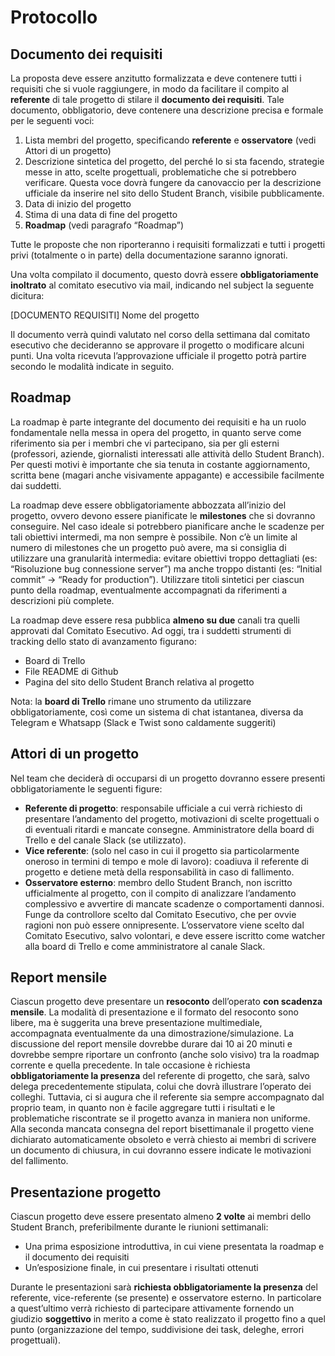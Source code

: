 # Protocollo

## Documento dei requisiti

La proposta deve essere anzitutto formalizzata e deve contenere tutti i requisiti che si vuole raggiungere, in modo da facilitare il compito al **referente** di tale progetto di stilare il **documento dei requisiti**. Tale documento, obbligatorio, deve contenere una descrizione precisa e formale per le seguenti voci:

1. Lista membri del progetto, specificando **referente** e **osservatore** (vedi Attori di un progetto)
2. Descrizione sintetica del progetto, del perché lo si sta facendo, strategie messe in atto, scelte progettuali, problematiche che si potrebbero verificare. Questa voce dovrà fungere da canovaccio per la descrizione ufficiale da inserire nel sito dello Student Branch, visibile pubblicamente.
3. Data di inizio del progetto
4. Stima di una data di fine del progetto
5. **Roadmap** (vedi paragrafo “Roadmap”)

Tutte le proposte che non riporteranno i requisiti formalizzati e tutti i progetti privi (totalmente o in parte) della documentazione saranno ignorati.

Una volta compilato il documento, questo dovrà essere **obbligatoriamente inoltrato** al comitato esecutivo via mail, indicando nel subject la seguente dicitura:

[DOCUMENTO REQUISITI] Nome del progetto

Il documento verrà quindi valutato nel corso della settimana dal comitato esecutivo che decideranno se approvare il progetto o modificare alcuni punti. Una volta ricevuta l’approvazione ufficiale il progetto potrà partire secondo le modalità indicate in seguito.

## Roadmap

La roadmap è parte integrante del documento dei requisiti e ha un ruolo fondamentale nella messa in opera del progetto, in quanto serve come riferimento sia per i membri che vi partecipano, sia per gli esterni (professori, aziende, giornalisti interessati alle attività dello Student Branch). Per questi motivi è importante che sia tenuta in costante aggiornamento, scritta bene (magari anche visivamente appagante) e accessibile facilmente dai suddetti.

La roadmap deve essere obbligatoriamente abbozzata all’inizio del progetto, ovvero devono essere pianificate le **milestones** che si dovranno conseguire. Nel caso ideale si potrebbero pianificare anche le scadenze per tali obiettivi intermedi, ma non sempre è possibile. Non c’è un limite al numero di milestones che un progetto può avere, ma si consiglia di utilizzare una granularità intermedia: evitare obiettivi troppo dettagliati (es: “Risoluzione bug connessione server”) ma anche troppo distanti (es: “Initial commit” -> “Ready for production”). Utilizzare titoli sintetici per ciascun punto della roadmap, eventualmente accompagnati da riferimenti a descrizioni più complete.

La roadmap deve essere resa pubblica **almeno su due** canali tra quelli approvati dal Comitato Esecutivo. Ad oggi, tra i suddetti strumenti di tracking dello stato di avanzamento figurano:

- Board di Trello
- File README di Github
- Pagina del sito dello Student Branch relativa al progetto

Nota: la **board di Trello** rimane uno strumento da utilizzare obbligatoriamente, così come un sistema di chat istantanea, diversa da Telegram e Whatsapp (Slack e Twist sono caldamente suggeriti)

## Attori di un progetto

Nel team che deciderà di occuparsi di un progetto dovranno essere presenti obbligatoriamente le seguenti figure:

- **Referente di progetto**: responsabile ufficiale a cui verrà richiesto di presentare l’andamento del progetto, motivazioni di scelte progettuali o di eventuali ritardi e mancate consegne. Amministratore della board di Trello e del canale Slack (se utilizzato).
- **Vice referente**: (solo nel caso in cui il progetto sia particolarmente oneroso in termini di tempo e mole di lavoro): coadiuva il referente di progetto e detiene metà della responsabilità in caso di fallimento.
- **Osservatore esterno**: membro dello Student Branch, non iscritto ufficialmente al progetto, con il compito di analizzare l’andamento complessivo e avvertire di mancate scadenze o comportamenti dannosi. Funge da controllore scelto dal Comitato Esecutivo, che per ovvie ragioni non può essere onnipresente. L’osservatore viene scelto dal Comitato Esecutivo, salvo volontari, e deve essere iscritto come watcher alla board di Trello e come amministratore al canale Slack.

## Report mensile

Ciascun progetto deve presentare un **resoconto** dell’operato **con scadenza mensile**. La modalità di presentazione e il formato del resoconto sono libere, ma è suggerita una breve presentazione multimediale, accompagnata eventualmente da una dimostrazione/simulazione. La discussione del report mensile dovrebbe durare dai 10 ai 20 minuti e dovrebbe sempre riportare un confronto (anche solo visivo) tra la roadmap corrente e quella precedente. In tale occasione è richiesta **obbligatoriamente la presenza** del referente di progetto, che sarà, salvo delega precedentemente stipulata, colui che dovrà illustrare l’operato dei colleghi. Tuttavia, ci si augura che il referente sia sempre accompagnato dal proprio team, in quanto non è facile aggregare tutti i risultati e le problematiche riscontrate se il progetto avanza in maniera non uniforme. Alla seconda mancata consegna del report bisettimanale il progetto viene dichiarato automaticamente obsoleto e verrà chiesto ai membri di scrivere un documento di chiusura, in cui dovranno essere indicate le motivazioni del fallimento.

## Presentazione progetto

Ciascun progetto deve essere presentato almeno **2 volte** ai membri dello Student Branch, preferibilmente durante le riunioni settimanali:

- Una prima esposizione introduttiva, in cui viene presentata la roadmap e il documento dei requisiti
- Un’esposizione finale, in cui presentare i risultati ottenuti

Durante le presentazioni sarà **richiesta obbligatoriamente la presenza** del referente, vice-referente (se presente) e osservatore esterno. In particolare a quest’ultimo verrà richiesto di partecipare attivamente fornendo un giudizio **soggettivo** in merito a come è stato realizzato il progetto fino a quel punto (organizzazione del tempo, suddivisione dei task, deleghe, errori progettuali).
